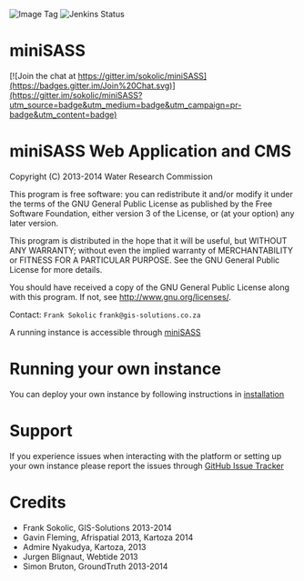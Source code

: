 ![Image Tag](https://img.shields.io/badge/Staging%20Image%20Tag:-0.0.2--a46c1ca--sta-blue.svg)
![Jenkins Status](https://img.shields.io/badge/Staging%20Jenkins%20Build%20Status:-SUCCESS-green.svg)

miniSASS
========

[![Join the chat at https://gitter.im/sokolic/miniSASS](https://badges.gitter.im/Join%20Chat.svg)](https://gitter.im/sokolic/miniSASS?utm_source=badge&utm_medium=badge&utm_campaign=pr-badge&utm_content=badge)

# miniSASS Web Application and CMS

Copyright (C) 2013-2014 Water Research Commission

This program is free software: you can redistribute it and/or modify it under the terms of the GNU General Public
License as published by the Free Software Foundation, either version 3 of the License, or (at your option) any
later version.

This program is distributed in the hope that it will be useful, but WITHOUT ANY WARRANTY; without even the implied
warranty of MERCHANTABILITY or FITNESS FOR A PARTICULAR PURPOSE. See the GNU General Public License for more details.

You should have received a copy of the GNU General Public License along with this program.
If not, see <http://www.gnu.org/licenses/>.

Contact: `Frank Sokolic` `frank@gis-solutions.co.za`

A running instance is accessible through [miniSASS](https://minisass.org/en/)

# Running your own instance

You can deploy your own instance by following instructions in [installation](https://github.com/kartoza/miniSASS/blob/master/INSTALL.md)

# Support
If you experience issues when interacting with the platform or setting up your own instance
please report the issues through [GitHub Issue Tracker](https://github.com/kartoza/miniSASS/issues)

# Credits

* Frank Sokolic, GIS-Solutions 2013-2014
* Gavin Fleming, Afrispatial 2013, Kartoza 2014
* Admire Nyakudya, Kartoza, 2013
* Jurgen Blignaut, Webtide 2013
* Simon Bruton, GroundTruth 2013-2014
